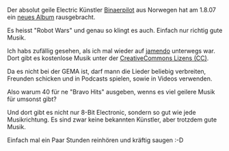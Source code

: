 <!--
.. title: Binärpilot: Robot Wars
.. slug: 224-binarpilot-robot-wars
.. date: 2007-08-10 22:13:30
.. tags: Creative Commons,download,Jamendo,Internet,Musik
.. description: 
.. type: text
-->

Der absolut geile Electric Künstler [Binaerpilot](http://www.binaerpilot.info/) aus Norwegen hat am 1.8.07 ein [neues Album](http://www.jamendo.com/de/album/6833/) rausgebracht.

Es heisst "Robot Wars" und genau so klingt es auch. Einfach nur richtig gute Musik.
<!-- TEASER_END -->

Ich habs zufällig gesehen, als ich mal wieder auf [jamendo](http://www.jamendo.com/de/) unterwegs war. Dort gibt es kostenlose Musik unter der [CreativeCommons Lizens (CC)](http://de.creativecommons.org/).

Da es nicht bei der GEMA ist, darf mann die Lieder beliebig verbreiten, Freunden schicken und in Podcasts spielen, sowie in Videos verwenden.

Also warum 40 für ne "Bravo Hits" ausgeben, wenns es viel geilere Musik für umsonst gibt?

Und dort gibt es nicht nur 8-Bit Electronic, sondern so gut wie jede Musikrichtung. Es sind zwar keine bekannten Künstler, aber trotzdem gute Musik.

Einfach mal ein Paar Stunden reinhören und kräftig saugen :-D
